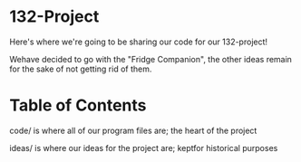 # 132-Project

Here's where we're going to be sharing our code for our 132-project!

Wehave decided to go with the "Fridge Companion", the other ideas remain for the sake of not getting rid of them.


# Table of Contents

code/ is where all of our program files are; the heart of the project

ideas/ is where our ideas for the project are; keptfor historical purposes
